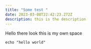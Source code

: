 ```yaml
---
title: "Some test "
date: 2023-03-08T22:42:23.272Z
description: this is the description
---
```

H﻿ello there look this is my own space



`e﻿cho "hello world"`